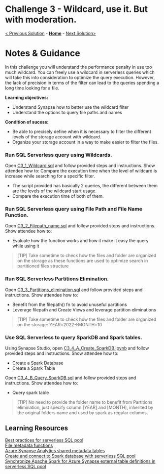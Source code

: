 # Challenge 3  - Wildcard, use it. But with moderation.

[< Previous Solution](./Solution-02.md) - **[Home](../README.md)** - [Next Solution>](./Solution-04.md)



# Notes & Guidance

In this challenge you will understand the performance penalty in use too much wildcard. You can freely use a wildcard in serverless queries which will take this into consideration to optimize the query execution. However, the lack of precision in terms of the filter can lead to the queries spending a long time looking for a file. 

**Learning objectives:**

- Understand Synapse  how to better use the wildcard filter
- Understand the options to query file paths and names

**Condition of sucess:**

- Be able to precisely define when it is necessary to filter the different levels of the storage account with wildcard.
- Organize your storage account in a way to make easier to filter the files.

### Run SQL Serverless query using Wildcards.

Open [C3_1_Wildcard.sql](./Solutions/Challenge03/C3_1_wildcard.sql) and follow provided steps and instructions. Show attendee how to: 
Compare the execution time when the level of wildcard is increase while searching for a specific filter.
- The script provided has basically 2 queries, the different between them are the levels of the wildcard start usage.
- Compare the execution time of both of them.

### Run SQL Serverless query using File Path and File Name Function.

Open [C3_2_Filepath_name.sql](./solutions/Challenge03/C3_2_Filepath_name.sql) and follow provided steps and instructions. Show attendee how to: 
- Evaluate how the function works and how it make it easy the query while using it
> [TIP] 
> Take sometime to check how the files and folder are organized on the storage as these functions are used to optimize search in partitioned files structure
> 
### Run SQL Serverless Partitions Elimination.

Open [C3_3_Partitions_elimination.sql](./solutions/Challenge03/C3_3_Partitions_elimination.sql) and follow provided steps and instructions. Show attendee how to:
- Benefit from the filepath() fn to avoid unuseful partitions
- Leverage filepath and Create Views and leverage partition eliminations
> [TIP] 
> Take sometime to check how the files and folder are organized on the storage: YEAR=2022->MONTH=10

### Use SQL Serverless to query SparkDB and Spark tables.

Using Synapse Studio, open [C3_4_A_Create_SparkDB.ipynb](./solutions/Challenge03/C3_4_A_Create_SparkDB.ipynb) and follow provided steps and instructions. Show attendee how to:
- Create a Spark Database
- Create a Spark Table

Open [C3_4_B_Query_SparkDB.sql](./solutions/Challenge03/C3_4_B_Query_SparkDB.sql) and follow provided steps and instructions. Show attendee how to:
- Query spark table

> [TIP] 
> No need to provide the folder name to benefit from Partitions elimination, just specify column [YEAR] and [MONTH], inherited by the original folders name and used by spark as regular columns. 

## Learning Resources

[Best practices for serverless SQL pool](https://docs.microsoft.com/en-us/azure/synapse-analytics/sql/best-practices-serverless-sql-pool#push-wildcards-to-lower-levels-in-the-path)  
[File metadata functions](https://learn.microsoft.com/en-us/azure/synapse-analytics/sql/query-data-storage#file-metadata-functions)  
[Azure Synapse Analytics shared metadata tables](https://learn.microsoft.com/en-us/azure/synapse-analytics/metadata/table)  
[Create and connect to Spark database with serverless SQL pool](https://learn.microsoft.com/en-us/azure/synapse-analytics/metadata/database#create-and-connect-to-spark-database-with-serverless-sql-pool)  
[Synchronize Apache Spark for Azure Synapse external table definitions in serverless SQL pool](https://learn.microsoft.com/en-us/azure/synapse-analytics/sql/develop-storage-files-spark-tables)  